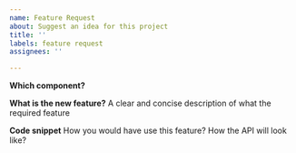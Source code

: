```yaml
---
name: Feature Request
about: Suggest an idea for this project
title: ''
labels: feature request
assignees: ''

---
```


**Which component?**

**What is the new feature?**
A clear and concise description of what the required feature

**Code snippet**
How you would have use this feature? How the API will look like?
